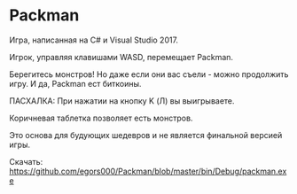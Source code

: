 # Packman

Игра, написанная на C# и Visual Studio 2017.

Игрок, управляя клавишами WASD, перемещает Packman.

Берегитесь монстров! Но даже если они вас съели - можно продолжить игру. И да, 
Packman ест биткоины. 

ПАСХАЛКА: При нажатии на кнопку K (Л) вы выигрываете.

Коричневая таблетка позволяет есть монстров.

Это основа для будующих шедевров и не является финальной версией игры.

Скачать: https://github.com/egors000/Packman/blob/master/bin/Debug/packman.exe

